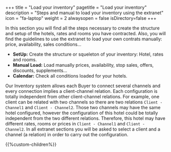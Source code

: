 +++
title = "Load your inventory"
pagetitle = "Load your inventory"
description = "Steps and manual to load your inventory using the extranet"
icon = "fa-laptop"
weight = 2
alwaysopen = false
isDirectory=false
+++

In this section you will find all the steps necessary to create the structure and setup of the hotels, rates and rooms you have contracted. Also, you will find the guidelines to use the extranet to load your own contrats manually: price, availability, sales conditions...

* **SetUp:** Create the structure or squeleton of your inventory: Hotel, rates and rooms.
* **Manual Load:** Load manually prices, availability, stop sales, offers, discounts, supplements...
* **Calendar:** Check all conditions loaded for your hotels. 


Our Inventory system allows each Buyer to connect several channels and every connection implies a client-channel relation. Each configuration is totally independent from other client-channel relations. For example, one client can be related with two channels so there are two relations ``Client - Channel1`` and ``Client - Channel2``. Those two channels may have the same hotel configured, however the configuration of this hotel could be totally independent from the two different relations. Therefore, this hotel may have different rates, rooms or prices in `Client - Channel1` and ``Client - Channel2``. In all extranet sections you will be asked to select a client and a channel (a relation) in order to carry out the configuration.



{{%custom-children%}}
